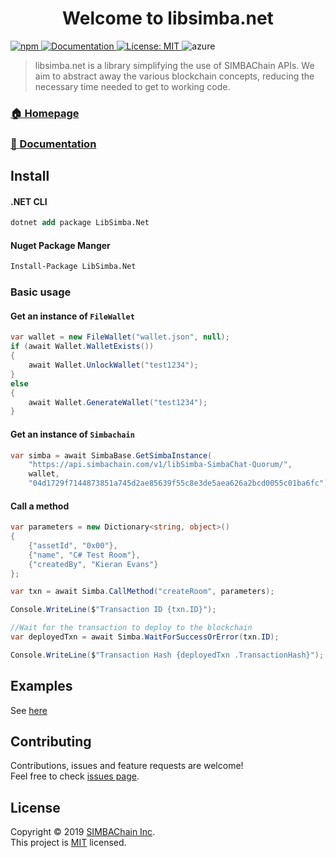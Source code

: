 <h1 align="center">Welcome to libsimba.net</h1>
<p>
  <a href="https://www.nuget.org/packages/libsimba.net">
    <img alt="npm" src="https://img.shields.io/nuget/dt/libsimba.net?style=flat">  
  </a>
  <a href="https://simbachain.github.io/libsimba.net">
    <img alt="Documentation" src="https://img.shields.io/badge/documentation-yes-brightgreen.svg?style=flat" target="_blank" />
  </a>
  <a href="https://github.com/SIMBAChain/libsimba.net/blob/master/LICENSE">
    <img alt="License: MIT" src="https://img.shields.io/badge/License-MIT-yellow.svg?style=flat" target="_blank" />
  </a>
  <img alt="azure" src="https://dev.azure.com/SimbaChain/libSimba/_apis/build/status/SIMBAChain.libsimba.net-develop?branchName=develop">
</p>

> libsimba.net is a library simplifying the use of SIMBAChain APIs. We aim to abstract away the various blockchain concepts, reducing the necessary time needed to get to working code.

### [🏠 Homepage](https://github.com/simbachain/libsimba.net)
### [📝 Documentation](https://simbachain.github.io/libsimba.net)

## Install

#### .NET CLI
```ps
dotnet add package LibSimba.Net
```

#### Nuget Package Manger
```ps
Install-Package LibSimba.Net
```

### Basic usage
#### Get an instance of `FileWallet`
```c#
var wallet = new FileWallet("wallet.json", null);
if (await Wallet.WalletExists())
{
    await Wallet.UnlockWallet("test1234");
}
else
{
    await Wallet.GenerateWallet("test1234");
}
```

#### Get an instance of `Simbachain`
```c#
var simba = await SimbaBase.GetSimbaInstance(
    "https://api.simbachain.com/v1/libSimba-SimbaChat-Quorum/",
    wallet,
    "04d1729f7144873851a745d2ae85639f55c8e3de5aea626a2bcd0055c01ba6fc");
```

#### Call a method
```c#
var parameters = new Dictionary<string, object>()
{
    {"assetId", "0x00"},
    {"name", "C# Test Room"},
    {"createdBy", "Kieran Evans"}
};

var txn = await Simba.CallMethod("createRoom", parameters);

Console.WriteLine($"Transaction ID {txn.ID}");

//Wait for the transaction to deploy to the blockchain
var deployedTxn = await Simba.WaitForSuccessOrError(txn.ID);

Console.WriteLine($"Transaction Hash {deployedTxn .TransactionHash}");
```

## Examples

See [here](https://github.com/SIMBAChain/libsimba.net/src/libSimba.Example)

## Contributing

Contributions, issues and feature requests are welcome!<br />Feel free to check [issues page](https://github.com/simbachain/libsimba.net/issues).

## License

Copyright © 2019 [SIMBAChain Inc](https://simbachain.com/).<br />
This project is [MIT](https://github.com/SIMBAChain/libsimba.net/blob/master/LICENSE) licensed.
